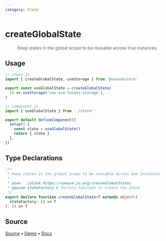 ```yaml
---
category: State
---
```


# createGlobalState

> Keep states in the global scope to be reusable across Vue instances.

## Usage

```js
// store.js
import { createGlobalState, useStorage } from '@vueuse/core'

export const useGlobalState = createGlobalState(
  () => useStorage('vue-use-locale-storage'),
)
```

```js
// component.js
import { useGlobalState } from './store'

export default defineComponent({
  setup() {
    const state = useGlobalState()
    return { state }
  },
})
```


<!--FOOTER_STARTS-->
## Type Declarations

```typescript
/**
 * Keep states in the global scope to be reusable across Vue instances.
 *
 * @see   {@link https://vueuse.js.org/createGlobalState}
 * @param stateFactory A factory function to create the state
 */
export declare function createGlobalState<T extends object>(
  stateFactory: () => T
): () => T
```

## Source

[Source](https://github.com/antfu/vueuse/blob/master/packages/core/createGlobalState/index.ts) • [Demo](https://github.com/antfu/vueuse/blob/master/packages/core/createGlobalState/demo.vue) • [Docs](https://github.com/antfu/vueuse/blob/master/packages/core/createGlobalState/index.md)


<!--FOOTER_ENDS-->